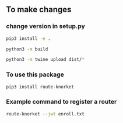 ## To make changes 

### change version in setup.py 

```sh
pip3 install -e . 
```

```sh
python3 -m build 
```

```sh
python3 -m twine upload dist/* 
```

### To use this package 

```sh
pip3 install route-knorket
```

### Example command to register a router

```sh
route-knorket --jwt enroll.txt 
```